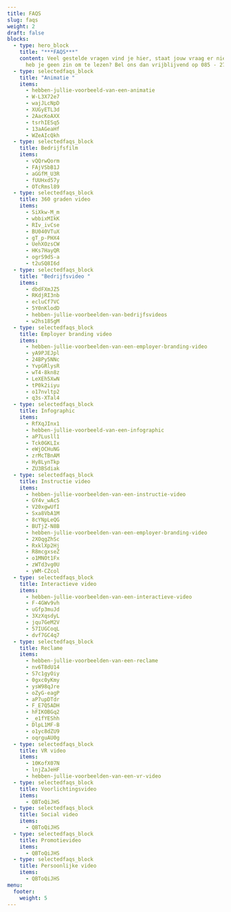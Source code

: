 ```yaml
---
title: FAQS
slug: faqs
weight: 2
draft: false
blocks:
  - type: hero_block
    title: "***FAQS***"
    content: Veel gestelde vragen vind je hier, staat jouw vraag er niet tussen, of
      heb je geen zin om te lezen? Bel ons dan vrijblijvend op 085 - 273 8331.
  - type: selectedfaqs_block
    title: "Animatie "
    items:
      - hebben-jullie-voorbeeld-van-een-animatie
      - W-L3X72e7
      - wajJLcNpD
      - XUGyETL3d
      - 2AacKoAXX
      - tsrhIESq5
      - 13aAGeaHf
      - WZeAIcQkh
  - type: selectedfaqs_block
    title: Bedrijfsfilm
    items:
      - vQQrwQorm
      - FAjVSbB1J
      - aGGfM_U3R
      - fUUHxd57y
      - OTcRmsl89
  - type: selectedfaqs_block
    title: 360 graden video
    items:
      - SiXkw-M_m
      - wbbixMIkK
      - RIv_ivCse
      - BU040VTuX
      - gT_p-PHX4
      - UehXOzsCW
      - HKs7HayQR
      - ogrS9dS-a
      - t2uSQ8I6d
  - type: selectedfaqs_block
    title: "Bedrijfsvideo "
    items:
      - dbdFXmJZ5
      - RKdjRI3nb
      - ecluCf7VC
      - 5Y0nKlodD
      - hebben-jullie-voorbeelden-van-bedrijfsvideos
      - w2hs18SgM
  - type: selectedfaqs_block
    title: Employer branding video
    items:
      - hebben-jullie-voorbeelden-van-een-employer-branding-video
      - yA9PJEJpl
      - 24BPy5NNc
      - YvpGRlysR
      - wT4-8kn8z
      - LeXEh5XwN
      - tP0k2iiyu
      - o17nvltp2
      - q3s-XTal4
  - type: selectedfaqs_block
    title: Infographic
    items:
      - RfXqJInx1
      - hebben-jullie-voorbeeld-van-een-infographic
      - aP7Lusll1
      - Tck0GKLIx
      - eWjOCHuNG
      - zrMcTBnAM
      - Hy8LynTkp
      - ZU3BSdiak
  - type: selectedfaqs_block
    title: Instructie video
    items:
      - hebben-jullie-voorbeelden-van-een-instructie-video
      - GY4v_wAcS
      - V20xgwUfI
      - Sxa8VbA1M
      - 8cYNpLeQG
      - BUTjZ-N8B
      - hebben-jullie-voorbeelden-van-een-employer-branding-video
      - 2XOqgZhSc
      - RxklXp2Hj
      - R8mcgxseZ
      - o1MNOt1Fx
      - zWTd3vg0U
      - yWM-CZcol
  - type: selectedfaqs_block
    title: Interactieve video
    items:
      - hebben-jullie-voorbeelden-van-een-interactieve-video
      - F-4GWv9vh
      - uGfp3muJd
      - 3XzXqsdyL
      - jqu7GeM2V
      - 57IUGCoqL
      - dvf7GC4q7
  - type: selectedfaqs_block
    title: Reclame
    items:
      - hebben-jullie-voorbeelden-van-een-reclame
      - nv6T8dU14
      - S7c1gyOiy
      - 0gxc0yKmy
      - ysW98qJre
      - oZyG-eagP
      - aP7upDTdr
      - F_E7Q5ADH
      - hFIKOBGq2
      - _e1fYEShh
      - DlpL1MF-B
      - o1yc8dZU9
      - oqrguAU0g
  - type: selectedfaqs_block
    title: VR video
    items:
      - 10KofX07N
      - lnjZaJeHF
      - hebben-jullie-voorbeelden-van-een-vr-video
  - type: selectedfaqs_block
    title: Voorlichtingsvideo
    items:
      - QBToQiJHS
  - type: selectedfaqs_block
    title: Social video
    items:
      - QBToQiJHS
  - type: selectedfaqs_block
    title: Promotievideo
    items:
      - QBToQiJHS
  - type: selectedfaqs_block
    title: Persoonlijke video
    items:
      - QBToQiJHS
menu:
  footer:
    weight: 5
---
```

